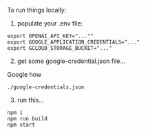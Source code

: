 To run things locally:

1. populate your .env file:

```
export OPENAI_API_KEY="...""
export GOOGLE_APPLICATION_CREDENTIALS="..."
export GCLOUD_STORAGE_BUCKET="..."
```

2. get some google-credential.json file...

Google how

```
./google-credentials.json
```

3. run this...

```
npm i
npm run build
npm start
```
